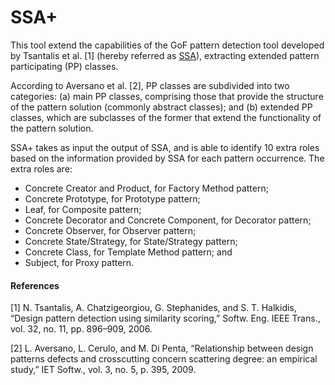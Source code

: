 SSA+
========
This tool extend the capabilities of the GoF pattern detection tool developed by Tsantalis et al. [1] (hereby referred as [SSA][3]), extracting extended pattern participating (PP) classes.

According to Aversano et al. [2], PP classes are subdivided into two categories: (a) main PP classes, comprising those that provide the structure of the pattern solution (commonly abstract classes); and (b) extended PP classes, which are subclasses of the former that extend the functionality of the pattern solution.

SSA+ takes as input the output of SSA, and is able to identify 10 extra roles based on the information provided by SSA for each pattern occurrence. The extra roles are:
* Concrete Creator and Product, for Factory Method pattern;
* Concrete Prototype, for Prototype pattern;
* Leaf, for Composite pattern;
* Concrete Decorator and Concrete Component, for Decorator pattern;
* Concrete Observer, for Observer pattern;
* Concrete State/Strategy, for State/Strategy pattern;
* Concrete Class, for Template Method pattern; and
* Subject, for Proxy pattern.

#### References

[1] N. Tsantalis, A. Chatzigeorgiou, G. Stephanides, and S. T. Halkidis, “Design pattern detection using similarity scoring,” Softw. Eng. IEEE Trans., vol. 32, no. 11, pp. 896–909, 2006.

[2] L. Aversano, L. Cerulo, and M. Di Penta, “Relationship between design patterns defects and crosscutting concern scattering degree: an empirical study,” IET Softw., vol. 3, no. 5, p. 395, 2009.

[3]: http://users.encs.concordia.ca/~nikolaos/pattern_detection.html
